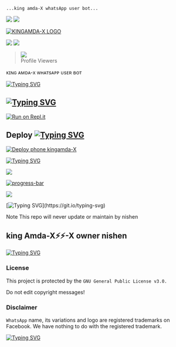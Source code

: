      

    ...king amda-X whatsApp user bot...

<img src= "https://camo.githubusercontent.com/71b837571c48af3aa60a73dbc9d5936aa359d78efbfa8a6743cbbbc16b80ef4d/68747470733a2f2f63646e2e646973636f72646170702e636f6d2f6174746163686d656e74732f3830353930323039333930363630383138362f3830353931333937323533353539303932322f74656e6f722e676966"/>

<img src= "https://camo.githubusercontent.com/71b837571c48af3aa60a73dbc9d5936aa359d78efbfa8a6743cbbbc16b80ef4d/68747470733a2f2f63646e2e646973636f72646170702e636f6d2f6174746163686d656e74732f3830353930323039333930363630383138362f3830353931333937323533353539303932322f74656e6f722e676966"/>

<a href="https://imgbb.com/"><img src="https://i.ibb.co/r2tjBBv/KINGAMDA-X-LOGO.png" alt="KINGAMDA-X LOGO" border="0"></a>

     

    

     

 

<img src= "https://camo.githubusercontent.com/71b837571c48af3aa60a73dbc9d5936aa359d78efbfa8a6743cbbbc16b80ef4d/68747470733a2f2f63646e2e646973636f72646170702e636f6d2f6174746163686d656e74732f3830353930323039333930363630383138362f3830353931333937323533353539303932322f74656e6f722e676966"/>

<img src= "https://camo.githubusercontent.com/71b837571c48af3aa60a73dbc9d5936aa359d78efbfa8a6743cbbbc16b80ef4d/68747470733a2f2f63646e2e646973636f72646170702e636f6d2f6174746163686d656e74732f3830353930323039333930363630383138362f3830353931333937323533353539303932322f74656e6f722e676966"/>

><img src="https://profile-counter.glitch.me/ninishendanidu/count.svg" /><br>Profile Viewers</div>

ᴋɪɴɢ ᴀᴍᴅᴀ-x ᴡʜᴀᴛsᴀᴘᴘ ᴜsᴇʀ ʙᴏᴛ

[![Typing SVG](https://readme-typing-svg.herokuapp.com?color=%236EFF31&vCenter=true&width=600&height=90&lines=%F0%9F%8E%84%F0%9D%96%90%F0%9D%96%8E%F0%9D%96%93%F0%9D%96%8C%F0%9D%96%86%F0%9D%96%92%F0%9D%96%89%F0%9D%96%86-%F0%9D%96%83+%F0%9D%96%9C%F0%9D%96%8D%F0%9D%96%86%F0%9D%96%99%F0%9D%96%98%F0%9D%95%AC%F0%9D%96%95%F0%9D%96%95+%F0%9D%96%9A%F0%9D%96%98%F0%9D%96%8A%F0%9D%96%97+%F0%9D%96%87%F0%9D%96%94%F0%9D%96%99;+kingamda-X+whatsApp+user+bot;THANKS+FOR+WATCHING........%E2%9A%A1)](https://git.io/typing-svg)

## [![Typing SVG](https://readme-typing-svg.herokuapp.com?color=%23FFEE4A&center=true&vCenter=true&height=60&lines=SCAN+THE+QR+CODE;%E0%B6%B8%E0%B7%99%E0%B6%AD%E0%B6%B1%E0%B7%92%E0%B6%B1%E0%B7%8A+QR+%E0%B6%9A%E0%B7%9D%E0%B6%A9%E0%B7%8A+%E0%B6%91%E0%B6%9A+%E0%B7%83%E0%B7%8A%E0%B6%9A%E0%B7%91%E0%B6%B1%E0%B7%8A+%E0%B6%9A%E0%B6%BB%E0%B6%B1%E0%B7%8A%E0%B6%B1)](https://git.io/typing-svg)

[![Run on Repl.it](https://repl.it/badge/github/quiec/whatsasena)](https://replit.com/@NishenDanidu1/king-AMDA-X#package.json)

## Deploy [![Typing SVG](https://readme-typing-svg.herokuapp.com?color=%23F773F2&height=40&lines=DEPLOY+KINGAMDA-X+)](https://git.io/typing-svg)

[![Deploy phone kingamda-X ](https://www.herokucdn.com/deploy/button.svg)](https://dashboard.heroku.com/new?template=https://github.com/NishNishendanidu/botwhatsapp.git)

[![Typing SVG](https://readme-typing-svg.herokuapp.com?color=%23FF5200&size=30&multiline=true&width=999&height=90&lines=Kingamda-X+whatsApp+bot;Kingamda-X+owner+nishen+;Kingamda-X+bot+speed+full+bot+whatsApp+)](https://git.io/typing-svg)

<img src= "https://camo.githubusercontent.com/71b837571c48af3aa60a73dbc9d5936aa359d78efbfa8a6743cbbbc16b80ef4d/68747470733a2f2f63646e2e646973636f72646170702e636f6d2f6174746163686d656e74732f3830353930323039333930363630383138362f3830353931333937323533353539303932322f74656e6f722e676966"/>

<a href="https://ibb.co/t8W6NtJ"><img src="https://i.ibb.co/hDtNnjm/progress-bar.gif" alt="progress-bar" border="0"></a>

<img src= "https://camo.githubusercontent.com/71b837571c48af3aa60a73dbc9d5936aa359d78efbfa8a6743cbbbc16b80ef4d/68747470733a2f2f63646e2e646973636f72646170702e636f6d2f6174746163686d656e74732f3830353930323039333930363630383138362f3830353931333937323533353539303932322f74656e6f722e676966"/>

[![Typing SVG](https://readme-typing-svg.herokuapp.com?color=%23001787&vCenter=true&width=500&height=60&lines=%E2%9A%A1%E2%9A%A1king+AMDA-X+%E2%9A%A1%E2%9A%A1bot+is+an+UserBot+for+WhatsApp+That+allowing+you+to+get+done+so+many+tasks.+The+user+is+responsible+for+all+possible+consequences+of+misuse.+This+is+not+a+Open-Source+project.+This+is+just+a+project+that+allow+you+to+get+deploy+a+bot.+Additionally%2C+it+enables+plug-in+support+++;That+allowing;You+to+get;Done+so+many+tasks.;The+user+is+reponsible+for+all;Possible+consequences+;Of+misuse.;This+is+just+a+project+;That+allow+you+to+get+deploy+;a+bot.+Additionally%2C+it+enables+plug-in+support;and+use+as+they+please.+Usage+is+entirely+the+responsibility;of+the+user.+The+operating+system+is+not+responsible.+;HAVE+A+FUN...;TNX+FROM+READ++%F0%9F%93%9A+.......)](https://git.io/typing-svg)

 Note This repo will never update or maintain by nishen 

 

	

	

	

	

	

	

	

	

	

	

	

	

	

	

  

    

  

  

  

  

    

 

## king Amda-X⚡⚡-X owner nishen 

[![Typing SVG](https://readme-typing-svg.herokuapp.com?color=%23FF5200&size=30&multiline=true&width=999&height=90&lines=Kingamda-X+whatsApp+bot;Kingamda-X+owner+nishen+;Kingamda-X+bot+speed+full+bot+whatsApp+)](https://git.io/typing-svg)

										

	   

											

										

### License

This project is protected by the `GNU General Public License v3.0.`

Do not edit copyright messages!

### Disclaimer

`WhatsApp` name, its variations and logo are registered trademarks on Facebook. We have nothing to do with the registered trademark.

	

												

													

	

													

													

													

													

													

[![Typing SVG](https://readme-typing-svg.herokuapp.com?color=%236EFF31&vCenter=true&width=600&height=90&lines=%F0%9F%8E%84%F0%9D%96%90%F0%9D%96%8E%F0%9D%96%93%F0%9D%96%8C%F0%9D%96%86%F0%9D%96%92%F0%9D%96%89%F0%9D%96%86-%F0%9D%96%83+%F0%9D%96%9C%F0%9D%96%8D%F0%9D%96%86%F0%9D%96%99%F0%9D%96%98%F0%9D%95%AC%F0%9D%96%95%F0%9D%96%95+%F0%9D%96%9A%F0%9D%96%98%F0%9D%96%8A%F0%9D%96%97+%F0%9D%96%87%F0%9D%96%94%F0%9D%96%99;+kingamda-X+whatsApp+user+bot;THANKS+FOR+WATCHING........%E2%9A%A1)](https://git.io/typing-svg)
